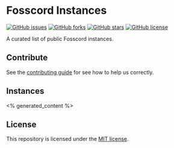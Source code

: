 # Fosscord Instances
[![GitHub issues](https://img.shields.io/github/issues/Stilic/fosscord-instances)](https://github.com/Stilic/fosscord-instances/issues)
[![GitHub forks](https://img.shields.io/github/forks/Stilic/fosscord-instances)](https://github.com/Stilic/fosscord-instances/network)
[![GitHub stars](https://img.shields.io/github/stars/Stilic/fosscord-instances)](https://github.com/Stilic/fosscord-instances/stargazers)
[![GitHub license](https://img.shields.io/github/license/Stilic/fosscord-instances)](https://github.com/Stilic/fosscord-instances/blob/main/LICENSE)

A curated list of public Fosscord instances.

## Contribute
See the [contributing guide](CONTRIBUTING.md) for see how to help us correctly.

## Instances

<% generated_content %>
## License
This repository is licensed under the [MIT license](LICENSE).
